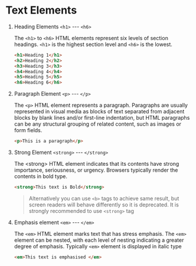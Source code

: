 # Text Elements

1. Heading Elements `<h1>` --- `<h6>`

   The `<h1>` to `<h6>` HTML elements represent six levels of section headings. `<h1>` is the highest section level and `<h6>` is the lowest.

   ```html
   <h1>Heading 1</h1>
   <h2>Heading 2</h2>
   <h3>Heading 3</h3>
   <h4>Heading 4</h4>
   <h5>Heading 5</h5>
   <h6>Heading 6</h6>
   ```

2. Paragraph Element `<p>` --- `</p>`

   The `<p>` HTML element represents a paragraph. Paragraphs are usually represented in visual media as blocks of text separated from adjacent blocks by blank lines and/or first-line indentation, but HTML paragraphs can be any structural grouping of related content, such as images or form fields.

   ```html
   <p>This is a paragraph</p>
   ```

3. Strong Element `<strong>` --- `</strong>`

   The \<strong> HTML element indicates that its contents have strong importance, seriousness, or urgency. Browsers typically render the contents in bold type.

   ```html
   <strong>This text is Bold</strong>
   ```

   > Alternatively you can use `<b>` tags to achieve same result, but screen readers will behave differently so it is deprecated. It is strongly recommended to use `<strong>` tag

4. Emphasis element `<em>` --- `</em>`

   The `<em>` HTML element marks text that has stress emphasis. The `<em>` element can be nested, with each level of nesting indicating a greater degree of emphasis. Typically `<em>` element is displayed in italic type

   ```html
   <em>This text is emphasised </em>
   ```

